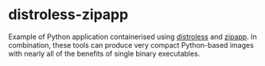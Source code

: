 # distroless-zipapp
Example of Python application containerised using [distroless](https://github.com/GoogleContainerTools/distroless/blob/main/experimental/python3/README.md) and [zipapp](https://docs.python.org/3/library/zipapp.html). In combination, these tools can produce very compact Python-based images with nearly all of the benefits of single binary executables.
